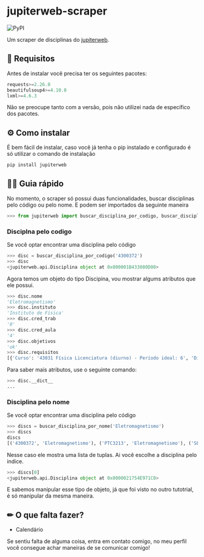 # jupiterweb-scraper

![PyPI](https://img.shields.io/pypi/v/jupiterweb?label=Vers%C3%A3o&style=flat-square)

Um scraper de disciplinas do [jupiterweb](https://uspdigital.usp.br/jupiterweb/). 

## 📝 Requisitos 

Antes de instalar você precisa ter os seguintes pacotes:

```python
requests>=2.26.0
beautifulsoup4>=4.10.0
lxml>=4.6.3
```

Não se preocupe tanto com a versão, pois não utilizei nada de específico dos pacotes.

## ⚙ Como instalar 

É bem fácil de instalar, caso você já tenha o pip instalado e configurado é só utilizar o comando de instalação

```bash
pip install jupiterweb
```

## 🧙‍♂️ Guia rápido 

No momento, o scraper só possui duas funcionalidades, buscar disciplinas pelo código ou pelo nome. E podem ser importados da seguinte maneira

```python
>>> from jupiterweb import buscar_disciplina_por_codigo, buscar_disciplina_por_nome
```

### Disciplna pelo codigo

Se você optar encontrar uma disciplina pelo código

```python
>>> disc = buscar_disciplina_por_codigo('4300372')
>>> disc 
<jupiterweb.api.Disciplina object at 0x000001B433080D00>
```

Agora temos um objeto do tipo Discipina, vou mostrar algums atributos que ele possui.

```python
>>> disc.nome
'Eletromagnetismo'
>>> disc.instituto
'Instituto de Física'
>>> disc.cred_trab
'0'
>>> disc.cred_aula
'4'
>>> disc.objetivos
'ok'
>>> disc.requisitos
[{'Curso': '43031 Física Licenciatura (diurno) - Período ideal: 6', 'Disciplinas': [{'Sigla': '4300160', 'Nome': 'Ótica'}, {'Sigla': '4300271', 'Nome': 'Eletricidade e Magnetismo II'}, {'Sigla': 'MAT0105', 'Nome': 'Geometria Analítica'}, {'Sigla': 'MAT2351', 'Nome': 'Cálculo para Funções de Várias Variáveis I'}]}, {'Curso': '43031 Física Licenciatura (noturno) - Período ideal: 6', 'Disciplinas': [{'Sigla': '4300160', 'Nome': 'Ótica'}, {'Sigla': '4300271', 'Nome': 'Eletricidade e Magnetismo II'}, {'Sigla': 'MAT0105', 'Nome': 'Geometria Analítica'}, {'Sigla': 'MAT2351', 'Nome': 'Cálculo para Funções de Várias Variáveis I'}]}]
```

Para saber mais atributos, use o seguinte comando:

```python
>>> disc.__dict__
...
```

### Disciplina pelo nome

Se você optar encontrar uma disciplina pelo código

```python
>>> discs = buscar_disciplina_por_nome('Eletromagnetismo')
>>> discs
discs
[('4300372', 'Eletromagnetismo'), ('PTC3213', 'Eletromagnetismo'), ('SEL0608', 'Eletromagnetismo'), ('PTC2313', 'Eletromagnetismo'), ('SEL0309', 'Eletromagnetismo'), ('LOM3205', 'Eletromagnetismo'), ('7600021', 'Eletromagnetismo'), ('5910150', 'Eletromagnetismo'), ('7600035', 'Eletromagnetismo Avançado'), ('7600036', 'Eletromagnetismo Computacional'), ('4300303', 'Eletromagnetismo I'), ('4302303', 'Eletromagnetismo I'), ('4300304', 'Eletromagnetismo II'), ('4302304', 'Eletromagnetismo II'), ('4300373', 'Laboratório de Eletromagnetismo'), ('PTC2310', 'Noções de Ondas e Eletromagnetismo')]
```

Nesse caso ele mostra uma lista de tuplas. Ai você escolhe a disciplina pelo indice.

```python
>>> discs[0]
<jupiterweb.api.Disciplina object at 0x0000021754E971C0>
```

E sabemos manipular esse tipo de objeto, já que foi visto no outro tutotrial, é só manipular da mesma maneira.

## ✏ O que falta fazer?  

- Calendário

Se sentiu falta de alguma coisa, entra em contato comigo, no meu perfil você consegue achar maneiras de se comunicar comigo!
